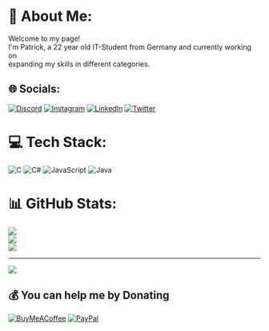 # 💫 About Me:
Welcome to my page!<br>I'm Patrick, a 22 year old IT-Student from Germany and currently working on<br>expanding my skills in different categories.


## 🌐 Socials:
[![Discord](https://img.shields.io/badge/Discord-%237289DA.svg?logo=discord&logoColor=white)](https://discord.com/users/264193309721755648) [![Instagram](https://img.shields.io/badge/Instagram-%23E4405F.svg?logo=Instagram&logoColor=white)](https://instagram.com/zockol) [![LinkedIn](https://img.shields.io/badge/LinkedIn-%230077B5.svg?logo=linkedin&logoColor=white)](https://linkedin.com/in/patrick-zockol-687204253) [![Twitter](https://img.shields.io/badge/Twitter-%231DA1F2.svg?logo=Twitter&logoColor=white)](https://twitter.com/zockol) 

# 💻 Tech Stack:
![C](https://img.shields.io/badge/c-%2300599C.svg?style=for-the-badge&logo=c&logoColor=white) ![C#](https://img.shields.io/badge/c%23-%23239120.svg?style=for-the-badge&logo=c-sharp&logoColor=white) ![JavaScript](https://img.shields.io/badge/javascript-%23323330.svg?style=for-the-badge&logo=javascript&logoColor=%23F7DF1E) ![Java](https://img.shields.io/badge/java-%23ED8B00.svg?style=for-the-badge&logo=java&logoColor=white)
# 📊 GitHub Stats:
![](https://github-readme-stats.vercel.app/api?username=zockol&theme=dark&hide_border=false&include_all_commits=true&count_private=true)<br/>
![](https://github-readme-streak-stats.herokuapp.com/?user=zockol&theme=dark&hide_border=false)<br/>
![](https://github-readme-stats.vercel.app/api/top-langs/?username=zockol&theme=dark&hide_border=false&include_all_commits=true&count_private=true&layout=compact)

---
[![](https://visitcount.itsvg.in/api?id=zockol&icon=1&color=12)](https://visitcount.itsvg.in)

  ## 💰 You can help me by Donating
  [![BuyMeACoffee](https://img.shields.io/badge/Buy%20Me%20a%20Coffee-ffdd00?style=for-the-badge&logo=buy-me-a-coffee&logoColor=black)](https://buymeacoffee.com/https://www.buymeacoffee.com/zockol) [![PayPal](https://img.shields.io/badge/PayPal-00457C?style=for-the-badge&logo=paypal&logoColor=white)](https://paypal.me/zockol) 

  <!-- Proudly created with GPRM ( https://gprm.itsvg.in ) -->
  
